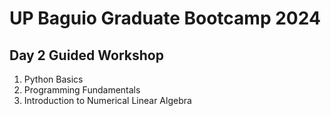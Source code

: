 # UP Baguio Graduate Bootcamp 2024

## Day 2 Guided Workshop
1. Python Basics
2. Programming Fundamentals
3. Introduction to Numerical Linear Algebra
